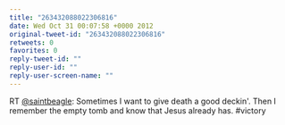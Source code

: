 ```yaml
---
title: "263432088022306816"
date: Wed Oct 31 00:07:58 +0000 2012
original-tweet-id: "263432088022306816"
retweets: 0
favorites: 0
reply-tweet-id: ""
reply-user-id: ""
reply-user-screen-name: ""
---
```

RT <a href="https://twitter.com/saintbeagle">@saintbeagle</a>: Sometimes I want to give death a good deckin'. Then I remember the empty tomb and know that Jesus already has. #victory
